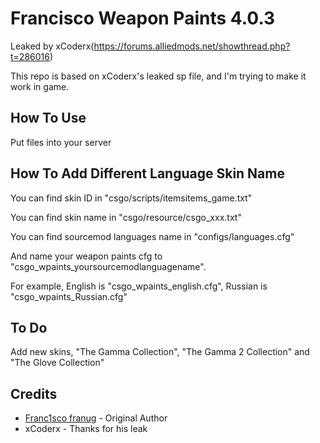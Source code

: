 # Francisco Weapon Paints 4.0.3
Leaked by xCoderx(https://forums.alliedmods.net/showthread.php?t=286016)

This repo is based on xCoderx's leaked sp file, and I'm trying to make it work in game.

## How To Use
Put files into your server

## How To Add Different Language Skin Name 
You can find skin ID in "csgo/scripts/itemsitems_game.txt"

You can find skin name in "csgo/resource/csgo_xxx.txt"

You can find sourcemod languages name in "configs/languages.cfg"

And name your weapon paints cfg to "csgo_wpaints_yoursourcemodlanguagename".

For example, English is "csgo_wpaints_english.cfg", Russian is "csgo_wpaints_Russian.cfg"

## To Do
Add new skins, "The Gamma Collection", "The Gamma 2 Collection" and "The Glove Collection"


## Credits
* [Franc1sco franug](https://github.com/Franc1sco) - Original Author
* xCoderx - Thanks for his leak

